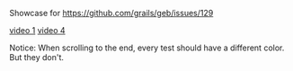 Showcase for https://github.com/grails/geb/issues/129

[video 1](build/gebContainer/recordings/20250206_203638/PASSED-Demo1Spec_select_multiple_options_in_continents_dropdown-20250206-203658.mp4)
[video 4](build/gebContainer/recordings/20250206_203638/PASSED-Demo1Spec_verify_social_media_icons_exist_in_footer-20250206-203659.mp4)

Notice: When scrolling to the end, every test should have a different color. But they don't.